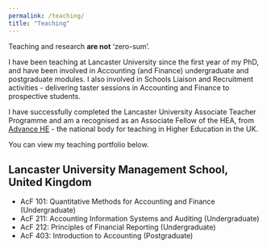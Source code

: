 ```yaml
---
permalink: /teaching/
title: "Teaching"
---
```



Teaching and research **are not** ‘zero-sum’.


I have been teaching at Lancaster University since the first year of my PhD, and have been involved in Accounting (and Finance) undergraduate and postgraduate modules. I also involved in Schools Liaison and Recruitment activities - delivering taster sessions in Accounting and Finance to prospective students. 

I have successfully completed the Lancaster University Associate Teacher Programme and am a recognised as an Associate Fellow of the HEA, from [Advance HE](https://www.advance-he.ac.uk) - the national body for teaching in Higher Education in the UK.

You can view my teaching portfolio below.

## Lancaster University Management School, United Kingdom
- AcF 101: Quantitative Methods for Accounting and Finance (Undergraduate)
- AcF 211: Accounting Information Systems and Auditing (Undergraduate)
- AcF 212: Principles of Financial Reporting (Undergraduate)
- AcF 403: Introduction to Accounting (Postgraduate)

